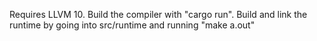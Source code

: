 Requires LLVM 10. Build the compiler with "cargo run". Build and link the runtime by going into src/runtime and running "make a.out"
